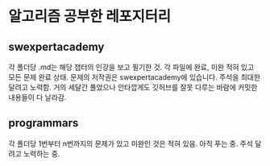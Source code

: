 # 알고리즘 공부한 레포지터리

## swexpertacademy

각 폴더당 .md는 해당 챕터의 인강을 보고 필기한 것.
각 파일에 완료, 미완 적혀 있고 모든 문제 완료 상태.
문제의 저작권은 swexpertacademy에 있습니다.
주석을 최대한 달려고 노력함.
거의 세달간 풀었으나 안타깝게도 깃허브를 잘못 다루는 바람에 커밋한 내용들이 다 날라감.

## programmars

각 폴더당 1번부터 n번까지의 문제가 있고 미완인 것은 적혀 있음.
아직 푸는 중.
주석 달려고 노력하는 중.
